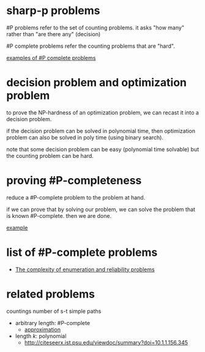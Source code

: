 # sharp-p problems

\#P problems refer to the set of counting problems. 
it asks "how many" rather than "are there any" (decision)

\#P complete problems refer the counting problems that are "hard". 

[examples of \#P complete problems](https://en.wikipedia.org/wiki/Sharp-P-complete)

# decision problem and optimization problem

to prove the NP-hardness of an optimization problem, we can recast it into a decision problem. 

if the decision problem can be solved in polynomial time, then optimization problem can also be solved in poly time (using binary search). 

note that some decision problem can be easy (polynomial time solvable) but the counting problem can be hard. 

# proving \#P-completeness

reduce a \#P-complete problem to the problem at hand. 

if we can prove that by solving our problem, we can solve the problem that is known \#P-complete. then we are done. 

[example](http://citeseerx.ist.psu.edu/viewdoc/download?doi=10.1.1.302.362&rep=rep1&type=pdf)

# list of \#P-complete problems

- [The complexity of enumeration and reliability problems](http://epubs.siam.org/doi/abs/10.1137/0208032)

# related problems

countings number of s-t simple paths

- arbitrary length: \#P-complete
  - [approximation](http://jgaa.info/accepted/2007/RobertsKroese2007.11.1.pdf)
- length $`k`$: polynomial
  - http://citeseerx.ist.psu.edu/viewdoc/summary?doi=10.1.1.156.345